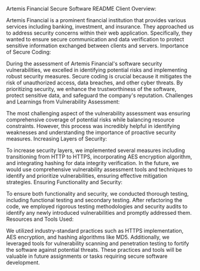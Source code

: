 Artemis Financial Secure Software README
Client Overview:

Artemis Financial is a prominent financial institution that provides various services including banking, investment, and insurance. They approached us to address security concerns within their web application. Specifically, they wanted to ensure secure communication and data verification to protect sensitive information exchanged between clients and servers.
Importance of Secure Coding:

During the assessment of Artemis Financial's software security vulnerabilities, we excelled in identifying potential risks and implementing robust security measures. Secure coding is crucial because it mitigates the risk of unauthorized access, data breaches, and other cyber threats. By prioritizing security, we enhance the trustworthiness of the software, protect sensitive data, and safeguard the company's reputation.
Challenges and Learnings from Vulnerability Assessment:

The most challenging aspect of the vulnerability assessment was ensuring comprehensive coverage of potential risks while balancing resource constraints. However, this process was incredibly helpful in identifying weaknesses and understanding the importance of proactive security measures.
Increasing Layers of Security:

To increase security layers, we implemented several measures including transitioning from HTTP to HTTPS, incorporating AES encryption algorithm, and integrating hashing for data integrity verification. In the future, we would use comprehensive vulnerability assessment tools and techniques to identify and prioritize vulnerabilities, ensuring effective mitigation strategies.
Ensuring Functionality and Security:

To ensure both functionality and security, we conducted thorough testing, including functional testing and secondary testing. After refactoring the code, we employed rigorous testing methodologies and security audits to identify any newly introduced vulnerabilities and promptly addressed them.
Resources and Tools Used:

We utilized industry-standard practices such as HTTPS implementation, AES encryption, and hashing algorithms like MD5. Additionally, we leveraged tools for vulnerability scanning and penetration testing to fortify the software against potential threats. These practices and tools will be valuable in future assignments or tasks requiring secure software development.
